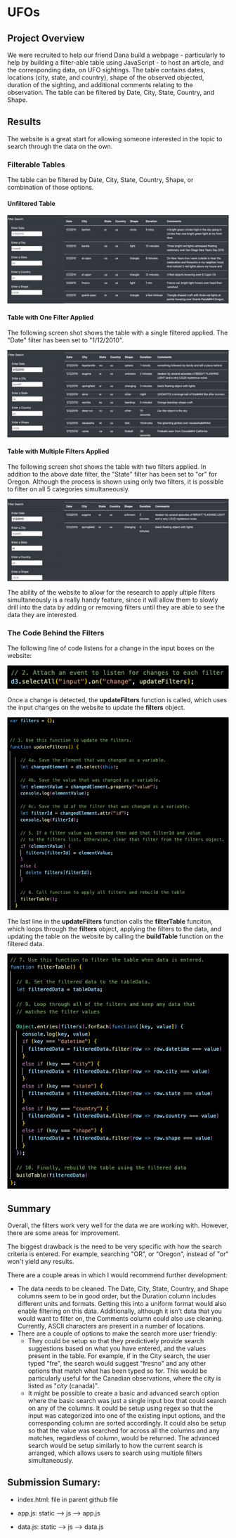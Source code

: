 # UFOs

## Project Overview
We were recruited to help our friend Dana build a webpage - particularly to help by building a filter-able table using JavaScript - to host an article, and the corresponding data, on UFO sightings. The table contains dates, locations (city, state, and country), shape of the observed objected, duration of the sighting, and additional comments relating to the observation. The table can be filtered by Date, City, State, Country, and Shape.

## Results
The website is a great start for allowing someone interested in the topic to search through the data on the own.

### Filterable Tables
The table can be filtered by Date, City, State, Country, Shape, or combination of those options.

#### Unfiltered Table


![](https://github.com/mzabrisk/UFOs/blob/5518d9238451cfe6fc0f6a844168652fcec45da9/writeup_docs/unfiltered_table.png)

#### Table with One Filter Applied
The following screen shot shows the table with a single filtered applied. The "Date" filter has been set to "1/12/2010".


![](https://github.com/mzabrisk/UFOs/blob/5518d9238451cfe6fc0f6a844168652fcec45da9/writeup_docs/single_filter_table.png)

#### Table with Multiple Filters Applied
The following screen shot shows the table with two filters applied. In addition to the above date filter, the "State" filter has been set to "or" for Oregon. Although the process is shown using only two filters, it is possible to filter on all 5 categories simultaneously.


![](https://github.com/mzabrisk/UFOs/blob/5518d9238451cfe6fc0f6a844168652fcec45da9/writeup_docs/multi_filter_table.png)


The ability of the website to allow for the research to apply ultiple filters simultaneously is a really handy feature, since it will allow them to slowly drill into the data by adding or removing filters until they are able to see the data they are interested.

### The Code Behind the Filters
The following line of code listens for a change in the input boxes on the website:


![](https://github.com/mzabrisk/UFOs/blob/5518d9238451cfe6fc0f6a844168652fcec45da9/writeup_docs/d3selectAll.png)

Once a change is detected, the **updateFilters** function is called, which uses the input changes on the website to update the **filters** object.


![](https://github.com/mzabrisk/UFOs/blob/5518d9238451cfe6fc0f6a844168652fcec45da9/writeup_docs/updateFilters.png)

The last line in the **updateFilters** function calls the **filterTable** funciton, which loops through the **filters** object, applying the filters to the data, and updating the table on the website by calling the **buildTable** function on the filtered data.


![](https://github.com/mzabrisk/UFOs/blob/5518d9238451cfe6fc0f6a844168652fcec45da9/writeup_docs/filterTable.png)


## Summary
Overall, the filters work very well for the data we are working with. However, there are some areas for improvement.

The biggest drawback is the need to be very specific with how the search criteria is entered. For example, searching "OR", or "Oregon", instead of "or" won't yield any results. 

There are a couple areas in which I would recommend further development:
- The data needs to be cleaned. The Date, City, State, Country, and Shape columns seem to be in good order, but the Duration column includes different units and formats. Getting this into a uniform format would also enable filtering on this data. Additionally, although it isn't data that you would want to filter on, the Comments column could also use cleaning. Currently, ASCII characters are present in a number of locations.
- There are a couple of options to make the search more user friendly:
    - They could be setup so that they predictively provide search suggestions based on what you have entered, and the values present in the table. For example, if in the City search, the user typed "fre", the search would suggest "fresno" and any other options that match what has been typed so for. This would be particularly useful for the Canadian observations, where the city is listed as "*city* (canada)".
    - It might be possible to create a basic and advanced search option where the basic search was just a single input box that could search on any of the columns. It could be setup using regex so that the input was categorized into one of the existing input options, and the corresponding column are sorted accordingly. It could also be setup so that the value was searched for across all the columns and any matches, regardless of column, would be returned. The advanced search would be setup similarly to how the current search is arranged, which allows users to search using multiple filters simultaneously. 

## Submission Sumary:
- index.html: file in parent github file


- app.js: static --> js --> app.js


- data.js: static --> js --> data.js